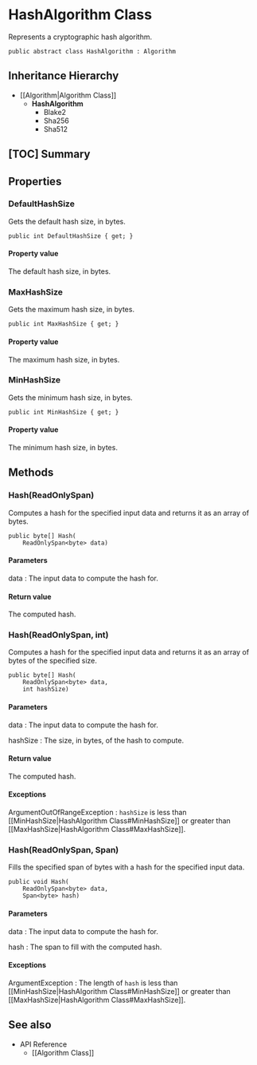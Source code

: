 # HashAlgorithm Class

Represents a cryptographic hash algorithm.

    public abstract class HashAlgorithm : Algorithm


## Inheritance Hierarchy

* [[Algorithm|Algorithm Class]]
    * **HashAlgorithm**
        * Blake2
        * Sha256
        * Sha512


## [TOC] Summary


## Properties


### DefaultHashSize

Gets the default hash size, in bytes.

    public int DefaultHashSize { get; }

#### Property value

The default hash size, in bytes.



### MaxHashSize

Gets the maximum hash size, in bytes.

    public int MaxHashSize { get; }

#### Property value

The maximum hash size, in bytes.


### MinHashSize

Gets the minimum hash size, in bytes.

    public int MinHashSize { get; }

#### Property value

The minimum hash size, in bytes.


## Methods


### Hash(ReadOnlySpan<byte>)

Computes a hash for the specified input data and returns it as an array of
bytes.

    public byte[] Hash(
        ReadOnlySpan<byte> data)

#### Parameters

data
: The input data to compute the hash for.

#### Return value

The computed hash.

### Hash(ReadOnlySpan<byte>, int)

Computes a hash for the specified input data and returns it as an array of
bytes of the specified size.

    public byte[] Hash(
        ReadOnlySpan<byte> data,
        int hashSize)

#### Parameters

data
: The input data to compute the hash for.

hashSize
: The size, in bytes, of the hash to compute.

#### Return value

The computed hash.

#### Exceptions

ArgumentOutOfRangeException
: `hashSize` is less than [[MinHashSize|HashAlgorithm Class#MinHashSize]] or
    greater than [[MaxHashSize|HashAlgorithm Class#MaxHashSize]].


### Hash(ReadOnlySpan<byte>, Span<byte>)

Fills the specified span of bytes with a hash for the specified input data.

    public void Hash(
        ReadOnlySpan<byte> data,
        Span<byte> hash)

#### Parameters

data
: The input data to compute the hash for.

hash
: The span to fill with the computed hash.

#### Exceptions

ArgumentException
: The length of `hash` is less than
    [[MinHashSize|HashAlgorithm Class#MinHashSize]] or greater than
    [[MaxHashSize|HashAlgorithm Class#MaxHashSize]].


## See also

* API Reference
    * [[Algorithm Class]]
